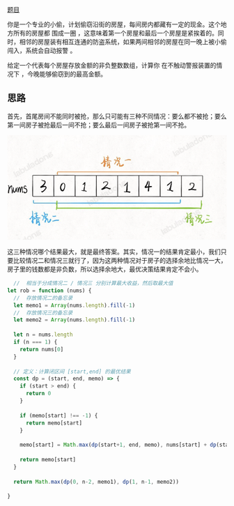 [题目](https://leetcode.cn/problems/house-robber-ii/description/)

你是一个专业的小偷，计划偷窃沿街的房屋，每间房内都藏有一定的现金。这个地方所有的房屋都 围成一圈 ，这意味着第一个房屋和最后一个房屋是紧挨着的。同时，相邻的房屋装有相互连通的防盗系统，如果两间相邻的房屋在同一晚上被小偷闯入，系统会自动报警 。

给定一个代表每个房屋存放金额的非负整数数组，计算你 在不触动警报装置的情况下 ，今晚能够偷窃到的最高金额。

## 思路

首先，首尾房间不能同时被抢，那么只可能有三种不同情况：要么都不被抢；要么第一间房子被抢最后一间不抢；要么最后一间房子被抢第一间不抢。

![Alt text](image-4.png)

这三种情况哪个结果最大，就是最终答案。其实，情况一的结果肯定最小，我们只要比较情况二和情况三就行了，因为这两种情况对于房子的选择余地比情况一大，房子里的钱数都是非负数，所以选择余地大，最优决策结果肯定不会小。

```js
  //  相当于分成情况二 / 情况三 分别计算最大收益，然后取最大值
let rob = function (nums) {
  //  存放情况二的备忘录
  let memo1 = Array(nums.length).fill(-1)
  //  存放情况三的备忘录
  let memo2 = Array(nums.length).fill(-1)

  let n = nums.length
  if (n === 1) {
    return nums[0]
  }
  
  // 定义：计算闭区间 [start,end] 的最优结果
  const dp = (start, end, memo) => {
    if (start > end) {
      return 0
    }

    if (memo[start] !== -1) {
      return memo[start]
    }

    memo[start] = Math.max(dp(start+1, end, memo), nums[start] + dp(start+2, end, memo))

    return memo[start]
  }

  return Math.max(dp(0, n-2, memo1), dp(1, n-1, memo2))

}
```